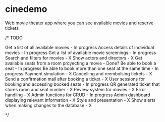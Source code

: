 # cinedemo
Web movie theater app where you can see available movies and reserve tickets 

/* TODO

Get a list of all available movies - In progress
Access details of individual movies - In progress
Get a list of available movie screenings - In progress
Search and filters for movies - X
Show actors and directors - X
Get available seats from a room proyecting a movie - Done?
Be able to book a seat - In progress
Be able to book more than one seat at the same time - In progress 
Payment simulation - X
Cancelling and reembolsing tickets - X
Send a confirmation mail after booking a ticket - X
User sessions for booking and accessing booked seats - In progress
QR generated ticket that stores room and seat number - X
Review system for movies - X
Error handling - X
Admin functions for CRUD - In progress
Admin dashboard displaying relevant information - X
Style and presentation - X
Show alerts when making changes to the database - X

*/

